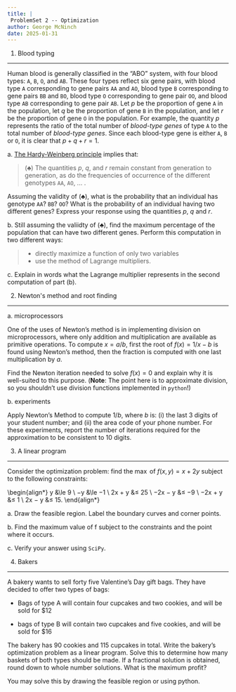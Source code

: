 ```yaml
---
title: |
 ProblemSet 2 -- Optimization
author: George McNinch
date: 2025-01-31
---
```


1. Blood typing
--------------

Human blood is generally classified in the “ABO” system, with four
blood types: `A`, `B`, `O`, and `AB`. These four types reflect six
gene pairs, with blood type `A` corresponding to gene pairs `AA` and
`AO`, blood type `B` corresponding to gene pairs `BB` and `BO`, blood
type `O` corresponding to gene pair `OO`, and blood type `AB`
corresponding to gene pair `AB`. Let $p$ be the proportion of gene `A`
in the population, let $q$ be the proportion of gene `B` in the
population, and let $r$ be the proportion of gene `O` in the
population. For example, the quantity $p$ represents the ratio of the
total number of *blood-type genes* of type `A` to the total number of
*blood-type genes*. Since each blood-type gene is either `A`, `B` or
`O`, it is clear that $p + q + r = 1$.


a. [The Hardy-Weinberg
   principle](https://en.wikipedia.org/wiki/Hardy%E2%80%93Weinberg_principle)
   implies that:

   > $(\clubsuit)$ The quantities $p$, $q$, and $r$ remain constant from
   > generation to generation, as do the frequencies of occurrence of
   > the different genotypes  `AA`, `AO`, ... .

   Assuming the validity of $(\clubsuit)$, what is the probability
   that an individual has genotype `AA`? `BB`? `OO`? What is the
   probability of an individual having two different genes?  Express
   your response using the quantities $p$, $q$ and $r$.

b. Still assuming the valiidty of $(\clubsuit)$, find the maximum
   percentage of the population that can have two different genes.
   Perform this computation in two different ways:
 
   >  - directly maximize a function of only two variables
   >  - use the method of Lagrange multipliers.

c. Explain in words what the Lagrange multiplier represents in the
   second computation of part (b).


2. Newton's method and root finding
-----------------------------------

a. microprocessors

   One of the uses of Newton’s method is in implementing division on
   microprocessors, where only addition and multiplication are
   available as primitive operations. To compute $x = a/b$, first the
   root of $f(x) = 1/x − b$ is found using Newton’s method, then the
   fraction is computed with one last multiplication by $a$.

   Find the Newton iteration needed to solve $f(x) = 0$ and explain
   why it is well-suited to this purpose. (**Note**: The point here is
   to approximate division, so you shouldn’t use division functions
   implemented in `python`!)

b. experiments

   Apply Newton’s Method to compute $1/b$, where $b$ is: (i) the last
   3 digits of your student number; and (ii) the area code of your
   phone number. For these experiments, report the number of
   iterations required for the approximation to be consistent to 10
   digits.


3. A linear program
-------------

   Consider the optimization problem: find the $\max$ of $f(x, y) = x + 2y$ subject to the
   following constraints:
   
   \begin{align*}
   y &\le 9 \\
   −y &\le −1 \\
   2x + y &≤ 25 \\
   −2x − y &≤ −9 \\
   −2x + y &≤ 1 \\
   2x − y &≤ 15.
   \end{align*}
   
   a. Draw the feasible region. Label the boundary curves and corner points.

   b. Find the maximum value of f subject to the constraints and the
      point where it occurs.

   c. Verify your answer using `SciPy`.

4. Bakers
---------------

   A bakery wants to sell forty five Valentine’s Day gift bags. They
   have decided to offer two types of bags: 
   
   - Bags of type A will contain four cupcakes and two cookies, and
     will be sold for $12
   
   - bags of type B will contain two cupcakes and five cookies, and
     will be sold for $16
   
   The bakery has 90 cookies and 115 cupcakes in total.  Write the
   bakery’s optimization problem as a linear program. Solve this to
   determine how many baskets of both types should be made. If a
   fractional solution is obtained, round down to whole number
   solutions. What is the maximum profit? 
   
   You may solve this by drawing the feasible region or using python.

